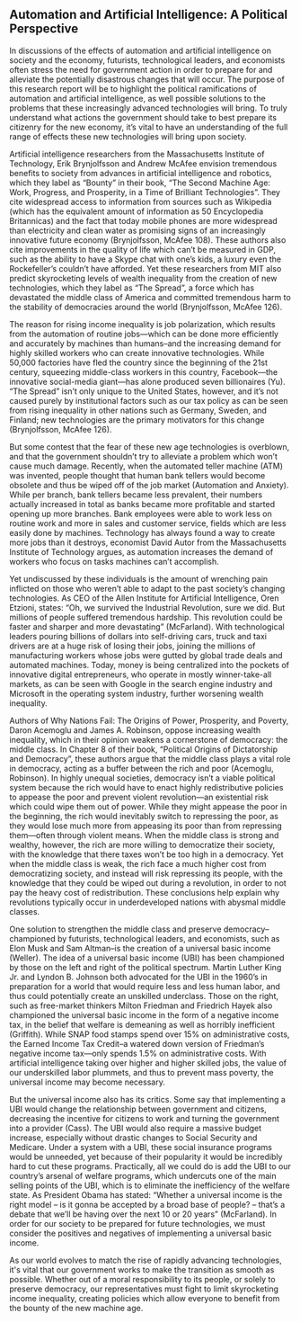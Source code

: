 ## Automation and Artificial Intelligence: A Political Perspective

In discussions of the effects of automation and artificial intelligence on society and the economy, futurists, technological leaders, and economists often stress the need for government action in order to prepare for and alleviate the potentially disastrous changes that will occur. The purpose of this research report will be to highlight the political ramifications of automation and artificial intelligence, as well possible solutions to the problems that these increasingly advanced technologies will bring. To truly understand what actions the government should take to best prepare its citizenry for the new economy, it’s vital to have an understanding of the full range of effects these new technologies will bring upon society.

Artificial intelligence researchers from the Massachusetts Institute of Technology, Erik Brynjolfsson and Andrew McAfee envision tremendous benefits to society from advances in artificial intelligence and robotics, which they label as “Bounty” in their book, “The Second Machine Age: Work, Progress, and Prosperity, in a Time of Brilliant Technologies”. They cite widespread access to information from sources such as Wikipedia (which has the equivalent amount of information as 50 Encyclopedia Britannicas) and the fact that today mobile phones are more widespread than electricity and clean water as promising signs of an increasingly innovative future economy (Brynjolfsson, McAfee 108). These authors also cite improvements in the quality of life which can’t be measured in GDP, such as the ability to have a Skype chat with one’s kids, a luxury even the Rockefeller’s couldn’t have afforded. Yet these researchers from MIT also predict skyrocketing levels of wealth inequality from the creation of new technologies, which they label as “The Spread”, a force which has devastated the middle class of America and committed tremendous harm to the stability of democracies around the world (Brynjolfsson, McAfee 126).

The reason for rising income inequality is job polarization, which results from the automation of routine jobs—which can be done more efficiently and accurately by machines than humans–and the increasing demand for highly skilled workers who can create innovative technologies. While 50,000 factories have fled the country since the beginning of the 21st century, squeezing middle-class workers in this country, Facebook—the innovative social-media giant—has alone produced seven billionaires (Yu). “The Spread” isn’t only unique to the United States, however, and it’s not caused purely by institutional factors such as our tax policy as can be seen from rising inequality in other nations such as Germany, Sweden, and Finland; new technologies are the primary motivators for this change (Brynjolfsson, McAfee 126). 

But some contest that the fear of these new age technologies is overblown, and that the government shouldn’t try to alleviate a problem which won’t cause much damage. Recently, when the automated teller machine (ATM) was invented, people thought that human bank tellers would become obsolete and thus be wiped off of the job market (Automation and Anxiety). While per branch, bank tellers became less prevalent, their numbers actually increased in total as banks became more profitable and started opening up more branches. Bank employees were able to work less on routine work and more in sales and customer service, fields which are less easily done by machines. Technology has always found a way to create more jobs than it destroys, economist David Autor from the Massachusetts Institute of Technology argues, as automation increases the demand of workers who focus on tasks machines can’t accomplish.

Yet undiscussed by these individuals is the amount of wrenching pain inflicted on those who weren’t able to adapt to the past society’s changing technologies. As CEO of the Allen Institute for Artificial Intelligence, Oren Etzioni, states: “Oh, we survived the Industrial Revolution, sure we did. But millions of people suffered tremendous hardship. This revolution could be faster and sharper and more devastating” (McFarland). With technological leaders pouring billions of dollars into self-driving cars, truck and taxi drivers are at a huge risk of losing their jobs, joining the millions of manufacturing workers whose jobs were gutted by global trade deals and automated machines. Today, money is being centralized into the pockets of innovative digital entrepreneurs, who operate in mostly winner-take-all markets, as can be seen with Google in the search engine industry and Microsoft in the operating system industry, further worsening wealth inequality.

Authors of Why Nations Fail: The Origins of Power, Prosperity, and Poverty, Daron Acemoglu and James A. Robinson, oppose increasing wealth inequality, which in their opinion weakens a cornerstone of democracy: the middle class. In Chapter 8 of their book, “Political Origins of Dictatorship and Democracy”, these authors argue that the middle class plays a vital role in democracy, acting as a buffer between the rich and poor (Acemoglu, Robinson). In highly unequal societies, democracy isn’t a viable political system because the rich would have to enact highly redistributive policies to appease the poor and prevent violent revolution—an existential risk which could wipe them out of power. While they might appease the poor in the beginning, the rich would inevitably switch to repressing the poor, as they would lose much more from appeasing its poor than from repressing them—often through violent means. When the middle class is strong and wealthy, however, the rich are more willing to democratize their society, with the knowledge that there taxes won’t be too high in a democracy. Yet when the middle class is weak, the rich face a much higher cost from democratizing society, and instead will risk repressing its people, with the knowledge that they could be wiped out during a revolution, in order to not pay the heavy cost of redistribution. These conclusions help explain why revolutions typically occur in underdeveloped nations with abysmal middle classes.

One solution to strengthen the middle class and preserve democracy–championed by futurists, technological leaders, and economists, such as Elon Musk and Sam Altman–is the creation of a universal basic income (Weller). The idea of a universal basic income (UBI) has been championed by those on the left and right of the political spectrum. Martin Luther King Jr. and Lyndon B. Johnson both advocated for the UBI in the 1960’s in preparation for a world that would require less and less human labor, and thus could potentially create an unskilled underclass. Those on the right, such as free-market thinkers Milton Friedman and Friedrich Hayek also championed the universal basic income in the form of a negative income tax, in the belief that welfare is demeaning as well as horribly inefficient (Griffith). While SNAP food stamps spend over 15% on administrative costs, the Earned Income Tax Credit–a watered down version of Friedman’s negative income tax—only spends 1.5% on administrative costs. With artificial intelligence taking over higher and higher skilled jobs, the value of our underskilled labor plummets, and thus to prevent mass poverty, the universal income may become necessary.

But the universal income also has its critics. Some say that implementing a UBI would change the relationship between government and citizens, decreasing the incentive for citizens to work and turning the government into a provider (Cass). The UBI would also require a massive budget increase, especially without drastic changes to Social Security and Medicare. Under a system with a UBI, these social insurance programs would be unneeded, yet because of their popularity it would be incredibly hard to cut these programs. Practically, all we could do is add the UBI to our country’s arsenal of welfare programs, which undercuts one of the main selling points of the UBI, which is to eliminate the inefficiency of the welfare state. As President Obama has stated: “Whether a universal income is the right model – is it gonna be accepted by a broad base of people? – that’s a debate that we’ll be having over the next 10 or 20 years” (McFarland). In order for our society to be prepared for future technologies, we must consider the positives and negatives of implementing a universal basic income.

As our world evolves to match the rise of rapidly advancing technologies, it's vital that our government works to make the transition as smooth as possible. Whether out of a moral responsibility to its people, or solely to preserve democracy, our representatives must fight to limit skyrocketing income inequality, creating policies which allow everyone to benefit from the bounty of the new machine age.  
